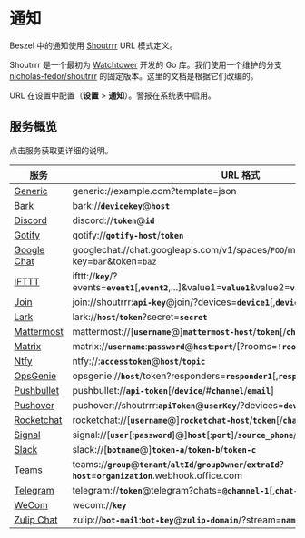 # 通知

Beszel 中的通知使用 [Shoutrrr](https://github.com/containrrr/shoutrrr) URL 模式定义。

Shoutrrr 是一个最初为 [Watchtower](https://github.com/containrrr/watchtower) 开发的 Go 库。我们使用一个维护的分支 [nicholas-fedor/shoutrrr](https://github.com/nicholas-fedor/shoutrrr) 的固定版本。这里的文档是根据它们改编的。

URL 在设置中配置（**设置** > **通知**）。警报在系统表中启用。

## 服务概览

点击服务获取更详细的说明。

<div style="white-space: nowrap;">

| 服务                           | URL 格式                                                                                                                     |
| ------------------------------ | ---------------------------------------------------------------------------------------------------------------------------- |
| [Generic](./generic.md)        | generic://example.com?template=json                                                                                          |
| [Bark](./bark.md)              | bark://**`devicekey`**@**`host`**                                                                                            |
| [Discord](./discord.md)        | discord://**`token`**@**`id`**                                                                                               |
| [Gotify](./gotify.md)          | gotify://**`gotify-host`**/**`token`**                                                                                       |
| [Google Chat](./googlechat.md) | googlechat://chat.googleapis.com/v1/spaces/`FOO`/messages?key=`bar`&token=`baz`                                              |
| [IFTTT](./ifttt.md)            | ifttt://**`key`**/?events=**`event1`**[,__`event2`__,...]&value1=**`value1`**&value2=**`value2`**&value3=**`value3`**        |
| [Join](./join.md)              | join://shoutrrr:**`api-key`**@join/?devices=**`device1`**[,**`device2`**, ...][&icon=__`icon`__]                             |
| [Lark](./lark.md)              | lark://**`host`**/**`token`**?secret=**`secret`**                                                                            |
| [Mattermost](./mattermost.md)  | mattermost://[__`username`__@]**`mattermost-host`**/**`token`**[/__`channel`__]                                              |
| [Matrix](./matrix.md)          | matrix://**`username`**:**`password`**@**`host`**:**`port`**/[?rooms=**`!roomID1`**[,__`roomAlias2`__]]                      |
| [Ntfy](./ntfy.md)              | ntfy://:**`accesstoken`**@**`host`**/**`topic`**                                                                             |
| [OpsGenie](./opsgenie.md)      | opsgenie://**`host`**/token?responders=**`responder1`**[,__`responder2`__]\_                                                 |
| [Pushbullet](./pushbullet.md)  | pushbullet://**`api-token`**[/__`device`__/#__`channel`__/__`email`__]                                                       |
| [Pushover](./pushover.md)      | pushover://shoutrrr:**`apiToken`**@**`userKey`**/?devices=**`device1`**[,__`device2`__, ...]                                 |
| [Rocketchat](./rocketchat.md)  | rocketchat://[__`username`__@]**`rocketchat-host`**/**`token`**[/__`channel`&#124;`@recipient`__]                            |
| [Signal](./signal.md)          | signal://[**`user`**[:__`password`__]@]**`host`**[:__`port`__]/**`source_phone`**/**`recipient1`**[,__`recipient2`__,...]    |
| [Slack](./slack.md)            | slack://[__`botname`__@]**`token-a`**/**`token-b`**/**`token-c`**                                                            |
| [Teams](./teams.md)            | teams://**`group`**@**`tenant`**/**`altId`**/**`groupOwner`**/**`extraId`**?**`host`**=**`organization`**.webhook.office.com |
| [Telegram](./telegram.md)      | telegram://**`token`**@telegram?chats=**`@channel-1`**[,__`chat-id-1`__,...]                                                 |
| [WeCom](./wecom.md)            | wecom://**`key`**                                                                                                            |
| [Zulip Chat](./zulip.md)       | zulip://**`bot-mail`**:**`bot-key`**@**`zulip-domain`**/?stream=**`name-or-id`**&topic=**`name`**                            |

</div>
